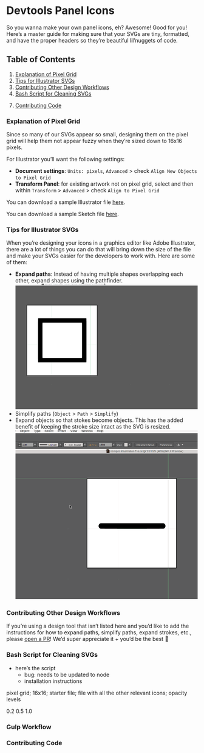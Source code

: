 # Devtools Panel Icons
So you wanna make your own panel icons, eh? Awesome! Good for you! Here’s a master guide for making sure that your SVGs are tiny, formatted, and have the proper headers so they’re beautiful lil’nuggets of code.

## Table of Contents
1. [Explanation of Pixel Grid](#explanation-of-pixel-grid)
2. [Tips for Illustrator SVGs](#tips-for-illustrator-svgs)
4. [Contributing Other Design Workflows](#contributing-other-design-workflows)
5. [Bash Script for Cleaning SVGs](#bash-script-for-cleaning-svgs)
<!-- 5. [Node Script](#node) -->
<!-- 6. [Gulp Workflow](#node) -->
7. [Contributing Code](#contributing-code)

### Explanation of Pixel Grid
Since so many of our SVGs appear so small, designing them on the pixel grid will help them not appear fuzzy when they’re sized down to 16x16 pixels.

For Illustrator you’ll want the following settings:

- **Document settings**: ```Units: pixels```, ```Advanced``` > check ```Align New Objects to Pixel Grid```
- **Transform Panel**: for existing artwork not on pixel grid, select and then within ```Transform``` > ```Advanced``` > check ```Align to Pixel Grid```

You can download a sample Illustrator file [here](README-content/pixel-grid-illustrator.ai).

You can download a sample Sketch file [here](README-content/pixel-grid-sketch.sketch).

### Tips for Illustrator SVGs
When you’re designing your icons in a graphics editor like Adobe Illustrator, there are a lot of things you can do that will bring down the size of the file and make your SVGs easier for the developers to work with. Here are some of them:

- **Expand paths**: Instead of having multiple shapes overlapping each other, expand shapes using the pathfinder.
![Use pathfinder to expand shapes](README-content/pathfinder.gif)
- Simplify paths (```Object``` > ```Path``` > ```Simplify```)
- Expand objects so that stokes become objects. This has the added benefit of keeping the stroke size intact as the SVG is resized.
![Expand strokes to make them objects](README-content/expand-strokes.gif)

### Contributing Other Design Workflows
If you’re using a design tool that isn’t listed here and you’d like to add the instructions for how to expand paths, simplify paths, expand strokes, etc., please [open a PR]()! We’d super appreciate it + you’d be the best :100:

<!-- Additionally, please feel free to look through the issues tagged with ```design``` to find known workflows we’d like to add. -->

<!-- If you’ve found an issue with any of the design flows, please let us know by [opening an issue]() and tagging it with a ```design``` label. -->

### Bash Script for Cleaning SVGs
- here’s the script
  - bug: needs to be updated to node
  - installation instructions

pixel grid; 16x16; starter file; file with all the other relevant icons; opacity levels

0.2
0.5
1.0

### Gulp Workflow

### Contributing Code